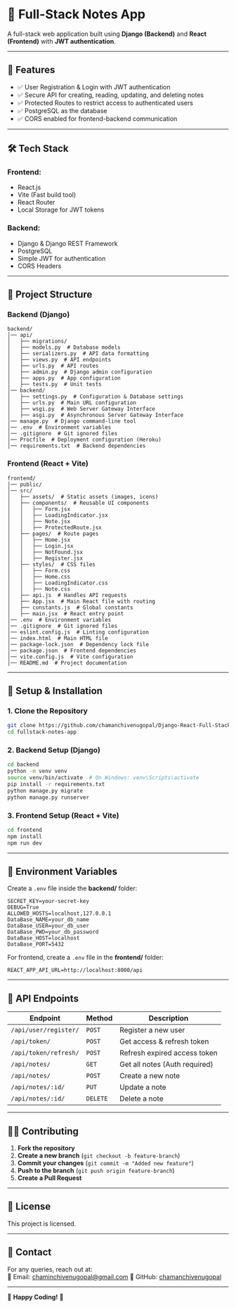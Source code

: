 # 📂 Full-Stack Notes App
A full-stack web application built using **Django (Backend)** and **React (Frontend)** with **JWT authentication**.

---

## 🚀 Features
- ✅ User Registration & Login with JWT authentication  
- ✅ Secure API for creating, reading, updating, and deleting notes  
- ✅ Protected Routes to restrict access to authenticated users  
- ✅ PostgreSQL as the database  
- ✅ CORS enabled for frontend-backend communication  

---

## 🛠 Tech Stack  
### **Frontend:**
- React.js  
- Vite (Fast build tool)  
- React Router  
- Local Storage for JWT tokens  

### **Backend:**
- Django & Django REST Framework  
- PostgreSQL  
- Simple JWT for authentication  
- CORS Headers  

---

## 📂 Project Structure  
### **Backend (Django)**  
```
backend/
│── api/
│   ├── migrations/
│   ├── models.py  # Database models
│   ├── serializers.py  # API data formatting
│   ├── views.py  # API endpoints
│   ├── urls.py  # API routes
│   ├── admin.py  # Django admin configuration
│   ├── apps.py  # App configuration
│   ├── tests.py  # Unit tests
│── backend/
│   ├── settings.py  # Configuration & Database settings
│   ├── urls.py  # Main URL configuration
│   ├── wsgi.py  # Web Server Gateway Interface
│   ├── asgi.py  # Asynchronous Server Gateway Interface
│── manage.py  # Django command-line tool
│── .env  # Environment variables
│── .gitignore  # Git ignored files
│── Procfile  # Deployment configuration (Heroku)
│── requirements.txt  # Backend dependencies
```

### **Frontend (React + Vite)**  
```
frontend/
│── public/
│── src/
│   ├── assets/  # Static assets (images, icons)
│   ├── components/  # Reusable UI components
│   │   ├── Form.jsx
│   │   ├── LoadingIndicator.jsx
│   │   ├── Note.jsx
│   │   ├── ProtectedRoute.jsx
│   ├── pages/  # Route pages
│   │   ├── Home.jsx
│   │   ├── Login.jsx
│   │   ├── NotFound.jsx
│   │   ├── Register.jsx
│   ├── styles/  # CSS files
│   │   ├── Form.css
│   │   ├── Home.css
│   │   ├── LoadingIndicator.css
│   │   ├── Note.css
│   ├── api.js  # Handles API requests
│   ├── App.jsx  # Main React file with routing
│   ├── constants.js  # Global constants
│   ├── main.jsx  # React entry point
│── .env  # Environment variables
│── .gitignore  # Git ignored files
│── eslint.config.js  # Linting configuration
│── index.html  # Main HTML file
│── package-lock.json  # Dependency lock file
│── package.json  # Frontend dependencies
│── vite.config.js  # Vite configuration
│── README.md  # Project documentation
```

---

## 🌟 Setup & Installation  

### **1. Clone the Repository**  
```sh
git clone https://github.com/chamanchivenugopal/Django-React-Full-Stack
cd fullstack-notes-app
```

### **2. Backend Setup (Django)**  
```sh
cd backend
python -m venv venv
source venv/bin/activate  # On Windows: venv\Scripts\activate
pip install -r requirements.txt
python manage.py migrate
python manage.py runserver
```

### **3. Frontend Setup (React + Vite)**  
```sh
cd frontend
npm install
npm run dev
```

---

## 🔑 Environment Variables  
Create a `.env` file inside the **backend/** folder:
```env
SECRET_KEY=your-secret-key
DEBUG=True
ALLOWED_HOSTS=localhost,127.0.0.1
DataBase_NAME=your_db_name
DataBase_USER=your_db_user
DataBase_PWD=your_db_password
DataBase_HOST=localhost
DataBase_PORT=5432
```

For frontend, create a `.env` file in the **frontend/** folder:
```env
REACT_APP_API_URL=http://localhost:8000/api
```

---

## 💪 API Endpoints  
| Endpoint | Method | Description |
|----------|--------|------------|
| `/api/user/register/` | `POST` | Register a new user |
| `/api/token/` | `POST` | Get access & refresh token |
| `/api/token/refresh/` | `POST` | Refresh expired access token |
| `/api/notes/` | `GET` | Get all notes (Auth required) |
| `/api/notes/` | `POST` | Create a new note |
| `/api/notes/:id/` | `PUT` | Update a note |
| `/api/notes/:id/` | `DELETE` | Delete a note |

---

## 👨‍💻 Contributing  
1. **Fork the repository**  
2. **Create a new branch** (`git checkout -b feature-branch`)  
3. **Commit your changes** (`git commit -m "Added new feature"`)  
4. **Push to the branch** (`git push origin feature-branch`)  
5. **Create a Pull Request**  

---

## 📜 License  
This project is licensed.

---

## 💌 Contact  
For any queries, reach out at:  
📩 Email: chaminchivenugopal@gmail.com 
🔗 GitHub: [chamanchivenugopal](https://github.com/chamanchivenugopal)  

---

🌟 **Happy Coding!** 🌟

